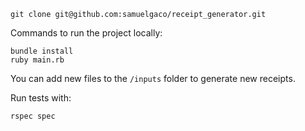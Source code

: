 ```
git clone git@github.com:samuelgaco/receipt_generator.git
```

Commands to run the project locally:


```
bundle install
ruby main.rb
```

You can add new files to the `/inputs` folder to generate new receipts.


Run tests with:

```
rspec spec
```
